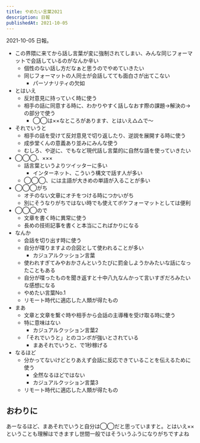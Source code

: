 ```yaml
---
title: やめたい言葉2021
description: 日報
publishedAt: 2021-10-05
---
```


2021-10-05 日報。

- この界隈に来てから話し言葉が変に強制されてしまい、みんな同じフォーマットで会話しているのがなんか辛い
  - 個性のない話し方だなぁと思うのでやめていきたい
  - 同じフォーマットの人同士が会話してても面白さが出てこない
    - パーソナリティの欠如
- とはいえ
  - 反対意見に持っていく時に使う
  - 相手の話に同意する時に、わかりやすく話しなおす際の課題→解決の→の部分で使う
    - ◯◯は××なところがあります、とはいえ△△で〜
- それでいうと
  - 相手の話を受けて反対意見で切り返したり、逆説を展開する時に使う
  - 成歩堂くんの意義あり並みにみんな使う
  - むしろ、や逆に、でもなど現代話し言葉的に自然な語を使っていきたい
- ◯◯◯、×××
  - 話言葉というよりツイッターに多い
    - インターネット、こういう構文で話す人が多い
  - ◯◯◯、には主語が大きめの単語が入ることが多い
- ◯◯◯がち
  - オチのない文章にオチをつける時につかいがち
  - 別にそうなりがちではない時でも使えてボケフォーマットとしては便利
- ◯◯◯ので
  - 文章を書く時に異常に使う
  - 長めの技術記事を書くと本当にこればかりになる
- なんか
  - 会話を切り出す時に使う
  - 自分が喋りますよの合図として使われることが多い
    - カジュアルクッション言葉
  - 使われすぎてみやおかさんというたびに罰金しようかみたいな話になったこともある
  - 自分が喋ったものを聞き返すと十中八九なんかって言いすぎだろみたいな感想になる
  - やめたい言葉No.1
  - リモート時代に適応した人類が得たもの
- まあ
  - 文章と文章を繋ぐ時や相手から会話の主導権を受け取る時に使う
  - 特に意味はない
    - カジュアルクッション言葉2
  - 「それでいうと」とのコンボが強いとされている
    - まあそれでいうと、で1秒稼げる
- なるほど
  - 分かってないけどとりあえず会話に反応できていることを伝えるために使う
    - 全然なるほどではない
    - カジュアルクッション言葉3
  - リモート時代に適応した人類が得たもの


## おわりに

あーなるほど、まあそれでいうと自分は◯◯だと思っていますと。とはいえ××ということも理解はできますし世間一般ではそういうふうになりがちですよね

